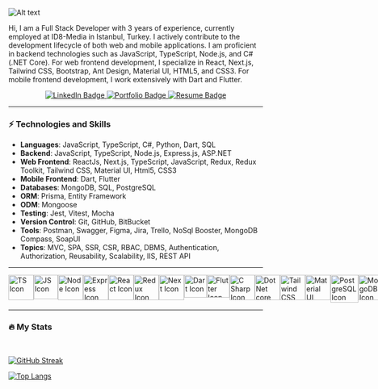 ![Alt text](https://i.ibb.co/rpJ9KW6/tauhid-hasan.jpg)


<div id="header" align="left">
  <p>Hi, I am a Full Stack Developer with 3 years of experience, currently employed at ID8-Media in Istanbul, Turkey. I actively contribute to the development lifecycle of both web and mobile applications. I am proficient in backend technologies such as JavaScript, TypeScript, Node.js, and C# (.NET Core). For web frontend development, I specialize in React, Next.js, Tailwind CSS, Bootstrap, Ant Design, Material UI, HTML5, and CSS3. For mobile frontend development, I work extensively with Dart and Flutter.</p>
  <div id="omuk" align="center">
      <img src="https://komarev.com/ghpvc/?username=tauhid-hasan-dev&style=flat-square&color=blue" alt=""/>
  </div>
</div>

<div id="badges" align="center">
  <a href="https://www.linkedin.com/in/tauhid-hasan/">
    <img src="https://img.shields.io/badge/LinkedIn-blue?style=for-the-badge&amp;logo=linkedin&amp;logoColor=white" alt="LinkedIn Badge"/>
  </a>
  <a href="https://tasan-portfolio.vercel.app/">
    <img src="https://img.shields.io/badge/Portfolio-%23E74646.svg?style=for-the-badge&amp;logo=chrome&amp;logoColor=%23E74646" alt="Portfolio Badge"/>
  </a>
  <a href="https://drive.google.com/file/d/1ix8ayp0IoC7mFdCLm0ZmK4v3okuf3HhK/view?usp=sharing">
    <img src="https://img.shields.io/badge/Resume-%2300FFFF.svg?style=for-the-badge&amp;logo=chrome&amp;logoColor=%2300FFFF" alt="Resume Badge"/>
  </a>
</div>


---
### ⚡ Technologies and Skills

- **Languages**: JavaScript, TypeScript, C#, Python, Dart, SQL
- **Backend**: JavaScript, TypeScript, Node.js, Express.js, ASP.NET
- **Web Frontend**: ReactJs, Next.js, TypeScript, JavaScript, Redux, Redux Toolkit, Tailwind CSS, Material UI, Html5, CSS3
- **Mobile Frontend**: Dart, Flutter
- **Databases**: MongoDB, SQL, PostgreSQL
- **ORM**: Prisma, Entity Framework
- **ODM**: Mongoose
- **Testing**: Jest, Vitest, Mocha
- **Version Control**: Git, GitHub, BitBucket
- **Tools**: Postman, Swagger, Figma, Jira, Trello, NoSql Booster, MongoDB Compass, SoapUI  
- **Topics**: MVC, SPA, SSR, CSR, RBAC, DBMS, Authentication, Authorization, Reusability, Scalability, IIS, REST API

---
<div style="display: flex;">
  <img src="https://user-images.githubusercontent.com/25181517/183890598-19a0ac2d-e88a-4005-a8df-1ee36782fde1.png" width="50" height="50" alt="TS Icon" title="TypeScript">
  <img src="https://user-images.githubusercontent.com/25181517/117447155-6a868a00-af3d-11eb-9cfe-245df15c9f3f.png" width="48" height="48" alt="JS Icon" title="JavaScript">
  <img src="https://user-images.githubusercontent.com/25181517/183568594-85e280a7-0d7e-4d1a-9028-c8c2209e073c.png" width="50" height="50" alt="Node Icon" title="Node.js">
  <img src="https://user-images.githubusercontent.com/25181517/183859966-a3462d8d-1bc7-4880-b353-e2cbed900ed6.png" width="50" height="50" alt="Express Icon" title="Express.js">
  <img src="https://user-images.githubusercontent.com/25181517/183897015-94a058a6-b86e-4e42-a37f-bf92061753e5.png" width="50" height="50" alt="React Icon" title="React">
  <img src="https://user-images.githubusercontent.com/25181517/187896150-cc1dcb12-d490-445c-8e4d-1275cd2388d6.png" width="50" height="50" alt="Redux Icon" title="Redux">
  <img src="https://github.com/marwin1991/profile-technology-icons/assets/136815194/5f8c622c-c217-4649-b0a9-7e0ee24bd704" width="50" height="50" alt="Next Icon" title="Next.js">
  <img src="https://user-images.githubusercontent.com/25181517/186150304-1568ffdf-4c62-4bdc-9cf1-8d8efcea7c5b.png" width="45" height="45" alt="Dart Icon" title="Dart">
  <img src="https://user-images.githubusercontent.com/25181517/186150365-da1eccce-6201-487c-8649-45e9e99435fd.png" width="45" height="45" alt="Flutter Icon" title="Flutter">
  <img src="https://user-images.githubusercontent.com/25181517/121405384-444d7300-c95d-11eb-959f-913020d3bf90.png" width="50" height="50" alt="C Sharp Icon" title="C#">
  <img src="https://user-images.githubusercontent.com/25181517/121405754-b4f48f80-c95d-11eb-8893-fc325bde617f.png" width="50" height="50" alt="Dot Net core Icon" title=".NET Core">
  <img src="https://user-images.githubusercontent.com/25181517/202896760-337261ed-ee92-4979-84c4-d4b829c7355d.png" width="50" height="50" alt="Tailwind CSS Icon" title="Tailwind CSS">
  <img src="https://user-images.githubusercontent.com/25181517/189716630-fe6c084c-6c66-43af-aa49-64c8aea4a5c2.png" width="50" height="50" alt="Material UI Icon" title="Material UI">
  <img src="https://user-images.githubusercontent.com/25181517/117208740-bfb78400-adf5-11eb-97bb-09072b6bedfc.png" width="55" height="55" alt="PostgreSQL Icon" title="PostgreSQL">
  <img src="https://user-images.githubusercontent.com/25181517/182884177-d48a8579-2cd0-447a-b9a6-ffc7cb02560e.png" width="50" height="50" alt="MongoDB Icon" title="MongoDB">
</div>


---
### :fire: My Stats


<br />


[![GitHub Streak](http://github-readme-streak-stats.herokuapp.com?user=tauhid-hasan-dev&theme=dark&background=000000)](https://git.io/streak-stats)

[![Top Langs](https://github-readme-stats.vercel.app/api/top-langs/?username=tauhid-hasan-dev&theme=dark&background=000000&layout=compact&exclude_repo=Robotframwork&hide=Robotframwork)](https://github.com/tauhid-hasan-dev/github-readme-stats)


 



